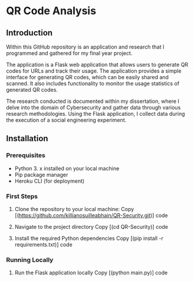 # QR Code Analysis

## Introduction
Within this GitHub repository is an application and research that I programmed and gathered for my final year project. 

The application is a Flask web application that allows users to generate QR codes for URLs and track their usage. The application provides a simple interface for generating QR codes, which can be easily shared and scanned. It also includes functionality to monitor the usage statistics of generated QR codes.

The research conducted is documented within my dissertation, where I delve into the domain of Cybersecurity and gather data through various research methodologies. Using the Flask application, I collect data during the execution of a social engineering experiment.

## Installation

### Prerequisites
* Python 3. x installed on your local machine
* Pip package manager
* Heroku CLI (for deployment)

### First Steps 
1. Clone the repository to your local machine:
Copy [(https://github.com/killianosuilleabhain/QR-Security.git)] code

2. Navigate to the project directory
Copy [(cd QR-Security)] code

3. Install the required Python dependencies
Copy [(pip install -r requirements.txt)] code

### Running Locally
1. Run the Flask application locally
Copy [(python main.py)] code


